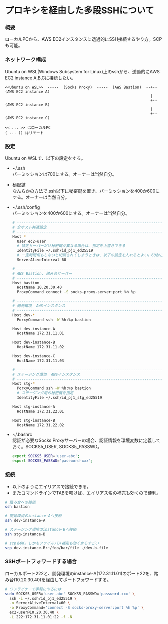 # プロキシを経由した多段SSHについて

### 概要
ローカルPCから、AWS EC2インスタンスに透過的にSSH接続するやり方。SCPも可能。

### ネットワーク構成
Ubuntu on WSL(Windows Subsystem for Linux)上のsshから、透過的にAWS EC2 instance A,B,Cに接続したい。
```text
<<Ubuntu on WSL>>  -----  (Socks Proxy)  -----  (AWS Bastion)  --+--  (AWS EC2 instance A)
                                                                 |
                                                                 +--  (AWS EC2 instance B)
                                                                 |
                                                                 +--  (AWS EC2 instance C)

<< ... >> はローカルPC
( ... )) はリモート
```

### 設定
Ubuntu on WSLで、以下の設定をする。

- ~/.ssh  
パーミッションは700にする。オーナーは当然自分。

- 秘密鍵  
なんらかの方法で.ssh以下に秘密鍵を置き、パーミッションを400か600にする。オーナーは当然自分。

- ~/.ssh/config  
パーミッションを400か600にする。オーナーは当然自分。
  ```sh
  # ---------------------------------------------------------------------
  # 全ホスト共通設定
  # ---------------------------------------------------------------------
  Host *
    User ec2-user
    # 特定サーバーだけ秘密鍵が異なる場合は、指定を上書きできる
    IdentityFile ~/.ssh/id_pj1_ed25519
    # 一定時間何もしないと切断されてしまうときは、以下の設定を入れるとよい。60秒ごとにサーバーにkeepaliveパケットを送る
    ServerAliveInterval 60

  # ---------------------------------------------------------------------
  # AWS Bastion. 踏み台サーバー
  # ---------------------------------------------------------------------
  Host bastion
    HostName 10.20.30.40
    ProxyCommand connect -S socks-proxy-server:port %h %p

  # ---------------------------------------------------------------------
  # 開発環境  AWSインスタンス
  # ---------------------------------------------------------------------
  Host dev-*
    PorxyCommand ssh -W %h:%p bastion

  Host dev-instance-A
    HostName 172.31.11.01

  Host dev-instance-B
    HostName 172.31.11.02

  Host dev-instance-C
    HostName 172.31.11.03

  # ---------------------------------------------------------------------
  # ステージング環境  AWSインスタンス
  # ---------------------------------------------------------------------
  Host stg-*
    PorxyCommand ssh -W %h:%p bastion
    # ステージング用の秘密鍵を指定
    IdentityFile ~/.ssh/id_pj1_stg_ed25519

  Host stg-instance-A
    HostName 172.31.22.01

  Host stg-instance-B
    HostName 172.31.22.02
  ```

- ~/.bashrc  
  認証が必要なSocks Proxyサーバーの場合、認証情報を環境変数に定義しておく。SOCKS5_USER, SOCKS5_PASSWD。
  ```bash
  export SOCKS5_USER='user-abc';
  export SOCKS5_PASSWD='password-xxx';
  ```

### 接続
- 以下のようにエイリアスで接続できる。
- またコマンドラインでTABを叩けば、エイリアス名の補完も効くので便利。

```sh
# 踏み台への接続
ssh bastion

# 開発環境のinstance-Aへ接続
ssh dev-instance-A

# ステージング環境のinstance-Bへ接続
ssh stg-instance-B

# scpもOK。しかもファイルパス補完も効くからすごい
scp dev-instance-B:~/foo/bar/file ./dev-b-file
```

### SSHポートフォワードする場合
ローカルポート222と、開発環境のinstance-A(172.31.11.01)のポート22を、踏み台(10.20.30.40)を経由してポートフォワードする。
```sh
# ワンライナーで手軽にやるには
sudo SOCKS5_USER='user-abc' SOCKS5_PASSWD='password-xxx' \
  ssh -i ~/.ssh/id_pj1_ed25519 \
  -o ServerAliveInterval=60 \
  -o ProxyCommand='connect -S socks-proxy-server:port %h %p' \
  ec2-user@10.20.30.40 \
  -L 222:172.31.11.01:22 -f -N
```
